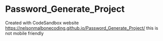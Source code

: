 # Password_Generate_Project
Created with CodeSandbox
website https://nelsonmalbonecoding.github.io/Password_Generate_Project/
this is not mobile friendly 
